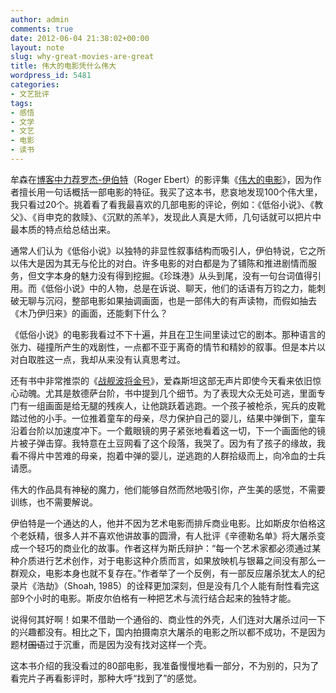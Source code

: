 ```yaml
---
author: admin
comments: true
date: 2012-06-04 21:38:02+00:00
layout: note
slug: why-great-movies-are-great
title: 伟大的电影凭什么伟大
wordpress_id: 5481
categories:
- 文艺批评
tags:
- 感悟
- 文学
- 文艺
- 电影
- 读书
---
```


牟森在[博客中力荐罗杰-伊伯特](http://mousen.blogbus.com/logs/216135001.html)（Roger Ebert）的影评集《[伟大的电影](http://www.amazon.cn/伟大的电影-罗杰•伊伯特/dp/B0085I9J0Q/ref=sr_1_1?ie=UTF8&qid=1338845761&sr=8-1)》，因为作者擅长用一句话概括一部电影的特征。我买了这本书，悲哀地发现100个伟大里，我只看过20个。挑着看了看我最喜欢的几部电影的评论，例如：《低俗小说》、《教父》、《肖申克的救赎》、《沉默的羔羊》，发现此人真是大师，几句话就可以把片中最本质的特点给总结出来。

通常人们认为《低俗小说》以独特的非显性叙事结构而吸引人，伊伯特说，它之所以伟大是因为其无与伦比的对白。许多电影的对白都是为了铺陈和推进剧情而服务，但文字本身的魅力没有得到挖掘。《珍珠港》从头到尾，没有一句台词值得引用。而《低俗小说》中的人物，总是在诉说、聊天，他们的话语有万钧之力，能刺破无聊与沉闷，整部电影如果抽调画面，也是一部伟大的有声读物，而假如抽去《木乃伊归来》的画面，还能剩下什么？

《低俗小说》的电影我看过不下十遍，并且在卫生间里读过它的剧本。那种语言的张力、碰撞所产生的戏剧性，一点都不亚于离奇的情节和精妙的叙事。但是本片以对白取胜这一点，我却从来没有认真思考过。

还有书中非常推崇的《[战舰波将金号](http://www.tudou.com/programs/view/NWZATGHViXw/)》，爱森斯坦这部无声片即使今天看来依旧惊心动魄。尤其是敖德萨台阶，书中提到几个细节。为了表现大众无处可逃，里面专门有一组画面是给无腿的残疾人，让他跳跃着逃跑。一个孩子被枪杀，宪兵的皮靴踏过他的小手。一位推着童车的母亲，尽力保护自己的婴儿，结果中弹倒下，童车沿着台阶以加速度冲下。一个戴眼镜的男子紧张地看着这一切，下一个画面他的镜片被子弹击穿。我特意在土豆网看了这个段落，我哭了。因为有了孩子的缘故，我看不得片中苦难的母亲，抱着中弹的婴儿，逆逃跑的人群拾级而上，向冷血的士兵请愿。

伟大的作品具有神秘的魔力，他们能够自然而然地吸引你，产生美的感觉，不需要训练，也不需要解说。

伊伯特是一个通达的人，他并不因为艺术电影而排斥商业电影。比如斯皮尔伯格这个老妖精，很多人并不喜欢他讲故事的圆滑，有人批评《辛德勒名单》将大屠杀变成一个轻巧的商业化的故事。作者这样为斯氏辩护：“每一个艺术家都必须通过某种介质进行艺术创作，对于电影这种介质而言，如果放映机与银幕之间没有那么一群观众，电影本身也就不复存在。”作者举了一个反例，有一部反应屠杀犹太人的纪录片《浩劫》（Shoah, 1985）的诠释更加深刻，但是没有几个人能有耐性看完这部9个小时的电影。斯皮尔伯格有一种把艺术与流行结合起来的独特才能。

说得何其好啊！如果不借助一个通俗的、商业性的外壳，人们连对大屠杀过问一下的兴趣都没有。相比之下，国内拍摄南京大屠杀的电影之所以都不成功，不是因为题材<del>国语</del>过于沉重，而是因为没有找对这样一个壳。

这本书介绍的我没看过的80部电影，我准备慢慢地看一部分，不为别的，只为了看完片子再看影评时，那种大呼“找到了”的感觉。
